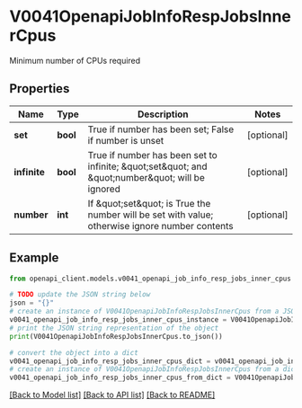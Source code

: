# V0041OpenapiJobInfoRespJobsInnerCpus

Minimum number of CPUs required

## Properties

Name | Type | Description | Notes
------------ | ------------- | ------------- | -------------
**set** | **bool** | True if number has been set; False if number is unset | [optional] 
**infinite** | **bool** | True if number has been set to infinite; \&quot;set\&quot; and \&quot;number\&quot; will be ignored | [optional] 
**number** | **int** | If \&quot;set\&quot; is True the number will be set with value; otherwise ignore number contents | [optional] 

## Example

```python
from openapi_client.models.v0041_openapi_job_info_resp_jobs_inner_cpus import V0041OpenapiJobInfoRespJobsInnerCpus

# TODO update the JSON string below
json = "{}"
# create an instance of V0041OpenapiJobInfoRespJobsInnerCpus from a JSON string
v0041_openapi_job_info_resp_jobs_inner_cpus_instance = V0041OpenapiJobInfoRespJobsInnerCpus.from_json(json)
# print the JSON string representation of the object
print(V0041OpenapiJobInfoRespJobsInnerCpus.to_json())

# convert the object into a dict
v0041_openapi_job_info_resp_jobs_inner_cpus_dict = v0041_openapi_job_info_resp_jobs_inner_cpus_instance.to_dict()
# create an instance of V0041OpenapiJobInfoRespJobsInnerCpus from a dict
v0041_openapi_job_info_resp_jobs_inner_cpus_from_dict = V0041OpenapiJobInfoRespJobsInnerCpus.from_dict(v0041_openapi_job_info_resp_jobs_inner_cpus_dict)
```
[[Back to Model list]](../README.md#documentation-for-models) [[Back to API list]](../README.md#documentation-for-api-endpoints) [[Back to README]](../README.md)


